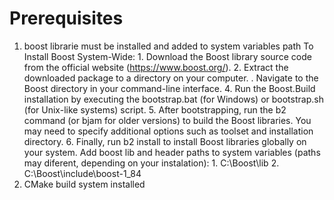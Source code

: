 # Prerequisites
1. boost librarie must be installed and added to system variables path
    To Install Boost System-Wide:
        1. Download the Boost library source code from the official website (https://www.boost.org/).
        2. Extract the downloaded package to a directory on your computer.
        . Navigate to the Boost directory in your command-line interface.
        4. Run the Boost.Build installation by executing the bootstrap.bat (for Windows) or bootstrap.sh (for Unix-like systems) script.
        5. After bootstrapping, run the b2 command (or bjam for older versions) to build the Boost libraries. You may need to specify additional options such as toolset and installation directory.
        6. Finally, run b2 install to install Boost libraries globally on your system.
    Add boost lib and header paths to system variables (paths may diferent, depending on your instalation):
        1. C:\Boost\lib
        2. C:\Boost\include\boost-1_84
2. CMake build system installed


